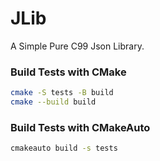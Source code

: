 # JLib
A Simple Pure C99 Json Library.

### Build Tests with CMake
```bash
cmake -S tests -B build
cmake --build build
```

### Build Tests with CMakeAuto
```bash
cmakeauto build -s tests
```
